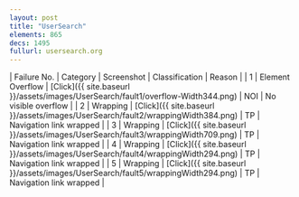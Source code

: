 ```yaml
---
layout: post
title: "UserSearch"
elements: 865
decs: 1495
fullurl: usersearch.org
---
```

| Failure No. | Category | Screenshot | Classification | Reason | 
| 1 | Element Overflow | [Click]({{ site.baseurl }}/assets/images/UserSearch/fault1/overflow-Width344.png) | NOI | No visible overflow |
| 2 | Wrapping | [Click]({{ site.baseurl }}/assets/images/UserSearch/fault2/wrappingWidth384.png) | TP | Navigation link wrapped |
| 3 | Wrapping | [Click]({{ site.baseurl }}/assets/images/UserSearch/fault3/wrappingWidth709.png) | TP | Navigation link wrapped |
| 4 | Wrapping | [Click]({{ site.baseurl }}/assets/images/UserSearch/fault4/wrappingWidth294.png) | TP | Navigation link wrapped |
| 5 | Wrapping | [Click]({{ site.baseurl }}/assets/images/UserSearch/fault5/wrappingWidth294.png) | TP | Navigation link wrapped |
